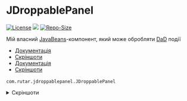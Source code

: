 # JDroppablePanel

[![License](https://img.shields.io/github/license/RutarAndriy/JDroppablePanel?color=%23FF5555)](https://opensource.org/licenses/MIT)
[![](https://jitpack.io/v/RutarAndriy/JDroppablePanel.svg)](https://jitpack.io/#RutarAndriy/JDroppablePanel)
[![Repo-Size](https://img.shields.io/github/repo-size/RutarAndriy/JDroppablePanel)](https://github.com/RutarAndriy/JDroppablePanel)

Мій власний [JavaBeans](https://uk.wikipedia.org/wiki/JavaBeans)-компонент, який може обробляти [DaD](https://uk.wikipedia.org/wiki/Drag-and-drop) події
- <a href="https://javadoc.jitpack.io/com/github/RutarAndriy/JDroppablePanel/latest/javadoc/">Документація</a>
- <a href="#screenshots">Скріншоти</a>
- [Документація](https://javadoc.jitpack.io/com/github/RutarAndriy/JDroppablePanel/latest/javadoc/)
- [Скріншоти](#screenshots)

`com.rutar.jdroppablepanel.JDroppablePanel`

<details>
  </a name="screenshots">
  <summary>Скріншоти</summary>
  <img title="Screenshot 1" src="/screenshot_1.png">
  <img title="Screenshot 2" src="/screenshot_2.png">
</details>
